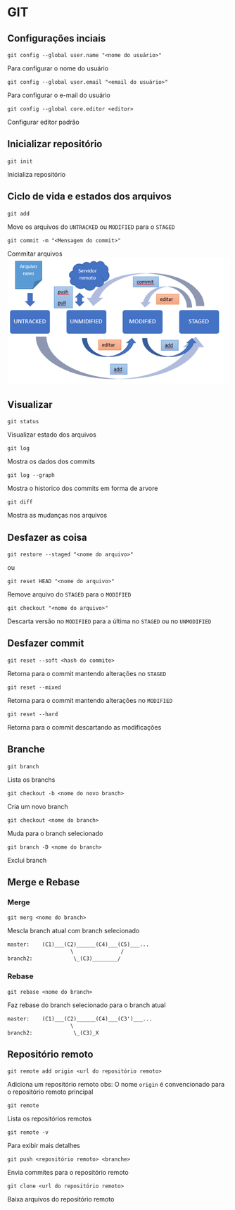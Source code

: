 # GIT
## Configurações inciais
```
git config --global user.name "<nome do usuário>"
```
Para configurar o nome do usuário
```
git config --global user.email "<email do usuário>"
```
Para configurar o e-mail do usuário
```
git config --global core.editor <editor>
```
Configurar editor padrão
## Inicializar repositório
```
git init
```
Inicializa repositório
## Ciclo de vida e estados dos arquivos
```
git add
```
Move os arquivos do `UNTRACKED` ou `MODIFIED` para o `STAGED`
```
git commit -m "<Mensagem do commit>"
```
Commitar arquivos
![Imagen 01](./img01.png)
## Visualizar
```
git status
```
Visualizar estado dos arquivos
```
git log
```
Mostra os dados dos commits
```
git log --graph
```
Mostra o historico dos commits em forma de arvore
```
git diff
```
Mostra as mudanças nos arquivos
## Desfazer as coisa
```
git restore --staged "<nome do arquivo>"
```
ou
```
git reset HEAD "<nome do arquivo>"
```
Remove arquivo do `STAGED` para o `MODIFIED`
```
git checkout "<nome do arquivo>"
```
Descarta versão no `MODIFIED` para a última no `STAGED` ou no `UNMODIFIED`  
## Desfazer commit
```
git reset --soft <hash do commite>
```
Retorna para o commit mantendo alterações no `STAGED`
```
git reset --mixed
```
Retorna para o commit mantendo alterações no `MODIFIED`
```
git reset --hard
```
Retorna para o commit descartando as modificações
## Branche
```
git branch
```
Lista os branchs
```
git checkout -b <nome do novo branch> 
```
Cria um novo branch
```
git checkout <nome do branch> 
```
Muda para o branch selecionado 
```
git branch -D <nome do branch>
```
Exclui branch
## Merge e Rebase
### Merge
```
git merg <nome do branch>
```
Mescla branch atual com branch selecionado
```
master:    (C1)___(C2)______(C4)___(C5)___...
                    \               /
branch2:             \_(C3)________/
```
### Rebase
```
git rebase <nome do branch>
```
Faz rebase do branch selecionado para o branch atual
```
master:    (C1)___(C2)______(C4)___(C3')___...
                    \
branch2:             \_(C3)_X
```
## Repositório remoto
```
git remote add origin <url do repositório remoto>
```
Adiciona um repositório remoto
obs: O nome `origin` é convencionado para o repositório remoto principal
```
git remote
```
Lista os repositórios remotos
```
git remote -v
```
Para exibir mais detalhes
```
git push <repositório remoto> <branche>
```
Envia commites para o repositório remoto
```
git clone <url do repositório remoto>
```
Baixa arquivos do repositório remoto